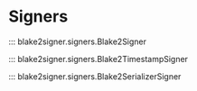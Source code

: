 # Signers

::: blake2signer.signers.Blake2Signer

::: blake2signer.signers.Blake2TimestampSigner

::: blake2signer.signers.Blake2SerializerSigner
